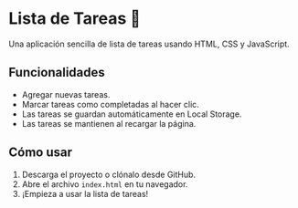 # Lista de Tareas 📝

Una aplicación sencilla de lista de tareas usando HTML, CSS y JavaScript.

## Funcionalidades

- Agregar nuevas tareas.
- Marcar tareas como completadas al hacer clic.
- Las tareas se guardan automáticamente en Local Storage.
- Las tareas se mantienen al recargar la página.

## Cómo usar

1. Descarga el proyecto o clónalo desde GitHub.
2. Abre el archivo `index.html` en tu navegador.
3. ¡Empieza a usar la lista de tareas!
